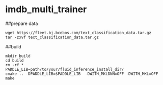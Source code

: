 # imdb_multi_trainer

##prepare data

```shell
wget https://fleet.bj.bcebos.com/text_classification_data.tar.gz
tar -zxvf text_classification_data.tar.gz
```

##build

```shell
mkdir build
cd build
rm -rf *
PADDLE_LIB=path/to/your/fluid_inference_install_dir/
cmake .. -DPADDLE_LIB=$PADDLE_LIB  -DWITH_MKLDNN=OFF -DWITH_MKL=OFF
make
```
